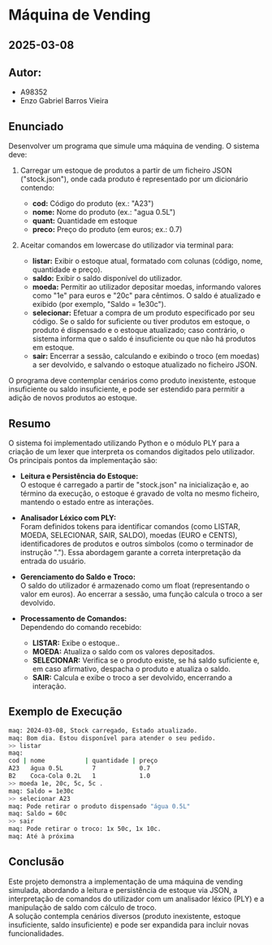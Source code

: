 # Máquina de Vending

## 2025-03-08

## Autor:

- A98352
- Enzo Gabriel Barros Vieira

## Enunciado

Desenvolver um programa que simule uma máquina de vending.
O sistema deve:

1. Carregar um estoque de produtos a partir de um ficheiro JSON ("stock.json"), onde cada produto é representado por um dicionário contendo:

   - **cod:** Código do produto (ex.: "A23")
   - **nome:** Nome do produto (ex.: "agua 0.5L")
   - **quant:** Quantidade em estoque
   - **preco:** Preço do produto (em euros; ex.: 0.7)

2. Aceitar comandos em lowercase do utilizador via terminal para:
   - **listar:** Exibir o estoque atual, formatado com colunas (código, nome, quantidade e preço).
   - **saldo:** Exibir o saldo disponível do utilizador.
   - **moeda:** Permitir ao utilizador depositar moedas, informando valores como "1e" para euros e "20c" para cêntimos. O saldo é atualizado e exibido (por exemplo, "Saldo = 1e30c").
   - **selecionar:** Efetuar a compra de um produto especificado por seu código. Se o saldo for suficiente ou tiver produtos em estoque, o produto é dispensado e o estoque atualizado; caso contrário, o sistema informa que o saldo é insuficiente ou que não há produtos em estoque.
   - **sair:** Encerrar a sessão, calculando e exibindo o troco (em moedas) a ser devolvido, e salvando o estoque atualizado no ficheiro JSON.

O programa deve contemplar cenários como produto inexistente, estoque insuficiente ou saldo insuficiente, e pode ser estendido para permitir a adição de novos produtos ao estoque.

## Resumo

O sistema foi implementado utilizando Python e o módulo PLY para a criação de um lexer que interpreta os comandos digitados pelo utilizador. Os principais pontos da implementação são:

- **Leitura e Persistência do Estoque:**  
  O estoque é carregado a partir de "stock.json" na inicialização e, ao término da execução, o estoque é gravado de volta no mesmo ficheiro, mantendo o estado entre as interações.

- **Analisador Léxico com PLY:**  
  Foram definidos tokens para identificar comandos (como LISTAR, MOEDA, SELECIONAR, SAIR, SALDO), moedas (EURO e CENTS), identificadores de produtos e outros símbolos (como o terminador de instrução "."). Essa abordagem garante a correta interpretação da entrada do usuário.

- **Gerenciamento do Saldo e Troco:**  
  O saldo do utilizador é armazenado como um float (representando o valor em euros). Ao encerrar a sessão, uma função calcula o troco a ser devolvido.

- **Processamento de Comandos:**  
  Dependendo do comando recebido:
  - **LISTAR:** Exibe o estoque..
  - **MOEDA:** Atualiza o saldo com os valores depositados.
  - **SELECIONAR:** Verifica se o produto existe, se há saldo suficiente e, em caso afirmativo, despacha o produto e atualiza o saldo.
  - **SAIR:** Calcula e exibe o troco a ser devolvido, encerrando a interação.

## Exemplo de Execução

```bash
maq: 2024-03-08, Stock carregado, Estado atualizado.
maq: Bom dia. Estou disponível para atender o seu pedido.
>> listar
maq:
cod | nome           | quantidade | preço
A23   água 0.5L        7            0.7
B2    Coca-Cola 0.2L   1            1.0
>> moeda 1e, 20c, 5c, 5c .
maq: Saldo = 1e30c
>> selecionar A23
maq: Pode retirar o produto dispensado "água 0.5L"
maq: Saldo = 60c
>> sair
maq: Pode retirar o troco: 1x 50c, 1x 10c.
maq: Até à próxima
```

## Conclusão

Este projeto demonstra a implementação de uma máquina de vending simulada, abordando a leitura e persistência de estoque via JSON, a interpretação de comandos do utilizador com um analisador léxico (PLY) e a manipulação de saldo com cálculo de troco.  
A solução contempla cenários diversos (produto inexistente, estoque insuficiente, saldo insuficiente) e pode ser expandida para incluir novas funcionalidades.

